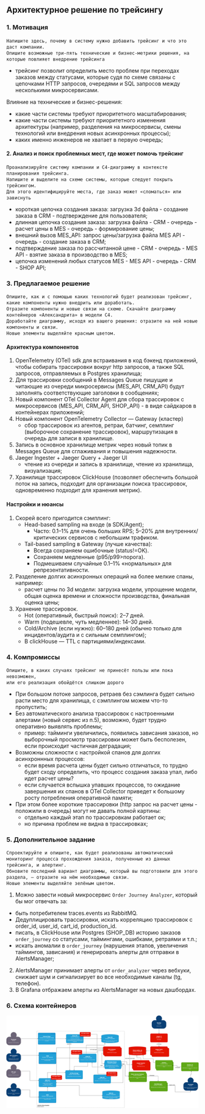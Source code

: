 ## Архитектурное решение по трейсингу

### 1. Мотивация
    Напишите здесь, почему в систему нужно добавить трейсинг и что это даст компании. 
    Опишите возможные три-пять технические и бизнес-метрики решения, на которые повлияет внедрение трейсинга

- трейсинг позволит определить место проблем при переходах заказов между статусами, которые судя по схеме связаны с цепочками HTTP запросов, очередями и SQL запросов между несколькими микросервисами.

Влияние на технические и бизнес-решения:
- какие части системы требуют приоритетного масштабирования;
- какие части системы требуют приоритетного изменения архитектуры (например, разделения на микросервисы, смены технологий или внедрения новых асинхронных процессы);
- каких именно инженеров не хватает в первую очередь;

#### 2. Анализ и поиск проблемных мест, где может помочь трейсинг
    Проанализируйте систему компании и C4-диаграмму в контексте планирования трейсинга. 
    Напишите и выделите на схеме системы, которые следует покрыть трейсингом. 
    Для этого идентифицируйте места, где заказ может «сломаться» или зависнуть
- короткая цепочка создания заказа: загрузка 3d файла - создание заказа в CRM - подтверждение для пользователя; 
- длинная цепочка создания заказа: загрузка файла - CRM - очередь - расчет цены в MES - очередь - формирование цены;
- внешний вызов MES_API: запрос цены/загрузка файла MES API - очередь - создание заказа в CRM;
- подтверждение заказа по рассчитанной цене - CRM - очередь - MES API - взятие заказа в производство в MES;
- цепочка изменений любых статусов MES - MES API - очередь - CRM - SHOP API;

### 3. Предлагаемое решение
    Опишите, как и с помощью каких технологий будет реализован трейсинг, какие компоненты нужно внедрить или доработать. 
    Отразите компоненты и новые связи на схеме. Скачайте диаграмму контейнеров «Александрита» в модели C4. 
    Доработайте диаграмму, исходя из вашего решения: отразите на ней новые компоненты и связи. 
    Новые элементы выделяйте красным цветом.

#### Архитектура компонентов
1. OpenTelemetry (OTel) sdk для встраивания в код бэкенд приложений, чтобы собирать трассировки вокруг http запросов, а также SQL запросов, отправляемых в Postgres хранилища;
2. Для трассировки сообщений в Messages Queue пишущие и читающие из очереди микросервисы (MES_API, CRM_API) будут заполнять соответствующие заголовки в сообщениях; 
3. Новый компонент OTel Collector Agent для сбора трассировок с микросервисов (MES_API, CRM_API, SHOP_API) - в виде сайдкаров в контейнерах приложений;
4. Новый компонент OpenTelemetry Collector — Gateway (кластер)
   - сбор трассировок из агентов, ретраи, батчинг, семплинг (выборочное сохранение трассировок), маршрутизация в очередь для записи в хранилище.
5. Запись в основное хранилище метрик через новый топик в Messages Queue для сглаживания и повышения надежности.
6. Jaeger Ingester + Jaeger Query + Jaeger UI
    - чтение из очереди и запись в хранилище, чтение из хранилища, визуализация;
7. Хранилище трассировок ClickHouse (позволяет обеспечить большой поток на запись, подходит для организации поиска трассировок, одновременно подходит для хранения метрик).

#### Настройки и нюансы
1. Скорей всего пригодится сэмплинг:
   - Head-based sampling на входе (в SDK/Agent);
     - Часто: 0.1–1% для очень больших RPS; 5–20% для внутренних/критических сервисов с небольшим трафиком.
   - Tail-based sampling в Gateway (лучше качества):
     - Всегда сохраняем ошибочные (status!=OK).
     - Сохраняем медленные (p95/p99>порога).
     - Подмешиваем случайные 0.1–1% «нормальных» для репрезентативности.
2. Разделение долгих асинхронных операций на более мелкие спаны, например:
   - расчет цены по 3d модели: загрузка модели, упрощение модели, общая оценка времени и сложности производства, финальная оценка цены;
3. Хранение трассировок.
   - Hot (оперативный, быстрый поиск): 2–7 дней.
   - Warm (подешевле, чуть медленнее): 14–30 дней.
   - Cold/Archive (если нужно): 60–180 дней (обычно только для инцидентов/аудита и с сильным семплингом); 
   - В сlickHouse — TTL с партициями/индексами.

### 4. Компромиссы
    Опишите, в каких случаях трейсинг не принесёт пользы или пока невозможен, 
    или его реализация обойдётся слишком дорого

- При большом потоке запросов, ретраев без сэмлинга будет сильно расти место для хранилища, с сэмплингом можем что-то пропустить;
- Без автоматического анализа трассировок с настроенными алертами (новый сервис из п.5), возможно, будет трудно оперативно выявлять проблемы;
  - пример: тайминги увеличились, появились зависания заказов, но выборочный просмотр трассировки может быть бесполезен, если происходит частичная деградация; 
- Возможны сложности с настройкой спанов для долгих асинхроннных процессов:
  - если время расчета цены будет сильно отличаться, то трудно будет сходу определить, что процесс создания заказа упал, либо идет расчет цены?
  - если случается вспышка упавших процессов, то ожидание завершения их спанов в OTel Collector приведет к большому росту потребления оперативной памяти;
- При этом более короткие трассировки (http запрос на расчет цены - положили в очередь) могут не давать полной картины:
  - отдельно каждый этап по трассировкам работает ок;
  - но причина проблем не видна в трассировках;

### 5. Дополнительное задание
    Спроектируйте и опишите, как будет реализованы автоматический мониторинг процесса прохождения заказа, полученные из данных трейсинга, и алертинг. 
    Обновите последний вариант диаграммы, который вы подготовили для этого раздела, — отразите на нём необходимые связи. 
    Новые элементы выделяйте зелёным цветом.
1. Можно завести новый микросервис `Order Journey Analyzer`, который бы мог отвечать за:
- быть потребителем traces.events из RabbitMQ.
- Дедуплицировать трассировки, искать корреляцию трассировок с order_id, user_id, cart_id, production_id.
- писать, в ClickHouse или Postgres (SHOP_DB) историю заказов `order_journey` со статусами, таймингами, ошибками, ретраями и т.п.;
- искать аномалии в `order_journey` (нарушения этапов, увеличения таймингов, зависания) и генерировать алерты для отправки в AlertsManager;
2. AlertsManager принимает алерты от `order_analyzer` через вебхуки, снижает шум и сигнализирует во все необходимые каналы (tg, телефон).
3. В Grafana отбражаем алерты из AlertsManager на новых дашбордах.


### 6. Схема контейнеров
![jewerly_c4_model_task3.svg](jewerly_c4_model_task3.svg)